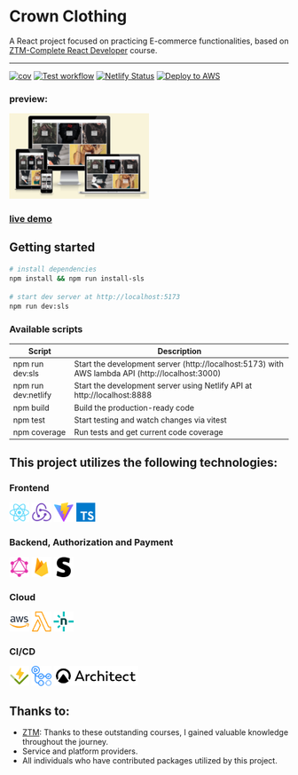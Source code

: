 # Crown Clothing

A React project focused on practicing E-commerce functionalities, based on [ZTM-Complete React Developer](https://zerotomastery.io/courses/learn-react/) course.

---

[![cov](https://seanjiangsh.github.io/ztm-crwn-clothing-v2/badges/coverage.svg)](https://github.com/seanjiangsh/ztm-crwn-clothing-v2/actions)
[![Test workflow](https://github.com/seanjiangsh/ztm-crwn-clothing-v2/actions/workflows/test.yml/badge.svg)](https://github.com/seanjiangsh/ztm-crwn-clothing-v2/actions/workflows/test.yml)
[![Netlify Status](https://api.netlify.com/api/v1/badges/ad156783-6720-458c-8809-c47183cb90fe/deploy-status)](https://app.netlify.com/sites/sean-jiang-ztm-crwn-clothing-v2/deploys)
[![Deploy to AWS](https://github.com/seanjiangsh/ztm-crwn-clothing-v2/actions/workflows/deploy.yml/badge.svg)](https://github.com/seanjiangsh/ztm-crwn-clothing-v2/actions/workflows/deploy.yml)

### preview:

 <img src="assets/preview-cover.png" alt="preview cover" width="50%"/>

### [live demo](https://crwn-clothing.sean-j.dev/)

## Getting started

```bash
# install dependencies
npm install && npm run install-sls

# start dev server at http://localhost:5173
npm run dev:sls
```

### Available scripts

| Script              | Description                                                                                      |
| ------------------- | ------------------------------------------------------------------------------------------------ |
| npm run dev:sls     | Start the development server (http://localhost:5173) with AWS lambda API (http://localhost:3000) |
| npm run dev:netlify | Start the development server using Netlify API at http://localhost:8888                          |
| npm build           | Build the production-ready code                                                                  |
| npm test            | Start testing and watch changes via vitest                                                       |
| npm coverage        | Run tests and get current code coverage                                                          |

## This project utilizes the following technologies:

### Frontend

  <div >
    <a href="https://react.dev" target="_blank" rel="noreferrer"><img src="./assets/icons/react.png" height="36"  alt="react" /></a>
    <a href="https://redux.js.org" target="_blank" rel="noreferrer"><img src="./assets/icons/redux.png" height="36"  alt="redux" /></a>
    <a href="https://vitejs.dev" target="_blank" rel="noreferrer"><img src="./assets/icons/vite.png" height="36"  alt="vite" /></a>
    <a href="https://www.typescriptlang.org" target="_blank" rel="noreferrer"><img src="./assets/icons/typescript.png" height="36"  alt="typescript" /></a>
  </div>

### Backend, Authorization and Payment

  <div >
    <a href="https://graphql.org" target="_blank" rel="noreferrer"><img src="./assets/icons/graphql.png" height="36"  alt="graphql" /></a>
    <a href="https://firebase.google.com" target="_blank" rel="noreferrer"><img src="./assets/icons/firebase.png" height="36"  alt="firebase" /></a>
    <a href="https://stripe.com" target="_blank" rel="noreferrer"><img src="./assets/icons/stripe.svg" height="36"  alt="stripe" /></a>
  </div>

### Cloud

  <div >
    <a href="https://aws.amazon.com" target="_blank" rel="noreferrer"><img src="./assets/icons/aws.png" height="36"  alt="aws" /></a>
    <a href="https://aws.amazon.com/lambda" target="_blank" rel="noreferrer"><img src="./assets/icons/awslambda.svg" height="36"  alt="aws-lambda" /></a>
    <a href="https://www.netlify.com" target="_blank" rel="noreferrer"><img src="./assets/icons/netlify.png" height="36"  alt="netlify" /></a>
  </div>

### CI/CD

  <div >
    <a href="https://vitest.dev" target="_blank" rel="noreferrer"><img src="./assets/icons/vitest.svg" height="36"  alt="vitest" /></a>
    <a href="https://github.com/features/actions" target="_blank" rel="noreferrer"><img src="./assets/icons/github-actions.svg" height="36"  alt="github-actions" /></a>
    <a href="https://arc.codes" target="_blank" rel="noreferrer"><img src="./assets/icons/architect.svg" height="36"  alt="architect-framework" /></a>
  </div>

## Thanks to:

- [ZTM](https://zerotomastery.io/): Thanks to these outstanding courses, I gained valuable knowledge throughout the journey.
- Service and platform providers.
- All individuals who have contributed packages utilized by this project.
